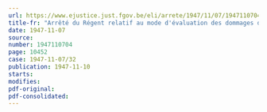 ```yaml
---
url: https://www.ejustice.just.fgov.be/eli/arrete/1947/11/07/1947110704/justel
title-fr: "Arrêté du Régent relatif au mode d'évaluation des dommages de guerre aux biens privés"
date: 1947-11-07
source:
number: 1947110704
page: 10452
case: 1947-11-07/32
publication: 1947-11-10
starts:
modifies:
pdf-original:
pdf-consolidated:
---
```


